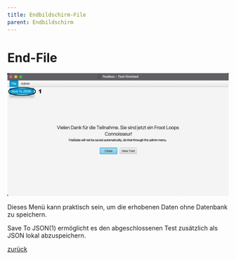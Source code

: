 ```yaml
---
title: Endbildschirm-File
parent: Endbildschirm
---
```

# End-File

![End-File](resources/ToolBoxEndFile.png)

Dieses Menü kann praktisch sein, um die erhobenen Daten ohne Datenbank zu speichern.

Save To JSON(1) ermöglicht es den abgeschlossenen Test zusätzlich als JSON lokal abzuspeichern.

[zurück](toolbox.md)